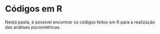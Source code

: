 # Códigos em R

Nesta pasta, é possível encontrar os códigos feitos em R para a realização das análises psciométricas. 
